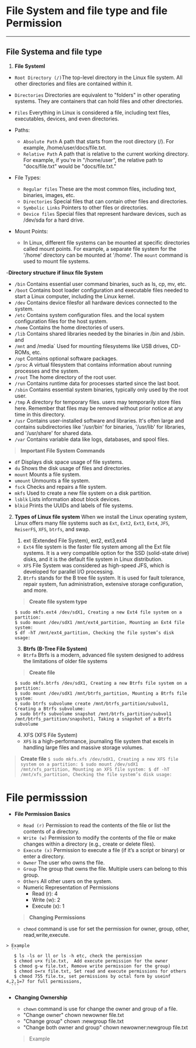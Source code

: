 # File System and file type and file Permission 
---------------

## File Systema and file type
 

1. **File SystemI**

  - `Root Directory (/)`The top-level directory in the Linux file system. All other directories and files are contained within it.
  - `Directories` Directories are equivalent to "folders" in other operating systems. They are containers that can hold files and other directories.
  - `Files` Everything in Linux is considered a file, including text files, executables, devices, and even directories.
  - Paths:
      - `Absolute Path` A path that starts from the root directory (/). For example, /home/user/docs/file.txt.
      - `Relative Path` A path that is relative to the current working directory. For example, if you're in "/home/user", the relative path to "docs/file.txt" would be "docs/file.txt."

  - File Types:
      - `Regular files` These are the most common files, including text, binaries, images, etc.
      - `Directories` Special files that can contain other files and directories.
      - `Symbolic Links` Pointers to other files or directories.
      - `Device files` Special files that represent hardware devices, such as /dev/sda for a hard drive.
  - Mount Points:
    - In Linux, different file systems can be mounted at specific directories called mount points. For example, a separate file system for the '/home' directory can be mounted at '/home'.
      The `mount` command is used to mount file systems.

-**Directory structure if linux file System**
  - `/bin` Contains essential user command binaries, such as ls, cp, mv, etc.
  - `/boot` Contains boot loader configuration and executable files needed to start a Linux computer, including the Linux kernel.
  - `/dev` Contains device filesfor all hardware devices connected to the system.
  - `/etc` Contains system configuration files. and the local system configuration files for the host system.
  - `/home` Contains the home directories of users.
  - `/lib` Contains shared libraries needed by the binaries in /bin and /sbin. and 
  - `/mnt` and /media` Used for mounting filesystems like USB drives, CD-ROMs, etc.
  - `/opt` Contains optional software packages.
  - `/proc` A virtual filesystem that contains information about running processes and the system.
  - `/root` The home directory of the root user.
  - `/run` Contains runtime data for processes started since the last boot.
  - `/sbin` Contains essential system binaries, typically only used by the root user.
  - `/tmp` A directory for temporary files. users may temporarily store files here. Remember that files may be removed without prior 
           notice at any time in this directory.
  - `/usr` Contains user-installed software and libraries. It's often large and contains subdirectories like '/usr/bin' for binaries, 
            '/usr/lib' for libraries, and '/usr/share' for shared data.
  - `/var` Contains variable data like logs, databases, and spool files.

> **Important File System Commands**
  - `df` Displays disk space usage of file systems.
  - `du` Shows the disk usage of files and directories.
  - `mount` Mounts a file system.
  - `umount` Unmounts a file system.
  - `fsck` Checks and repairs a file system.
  - `mkfs` Used to create a new file system on a disk partition.
  - `lsblk` Lists information about block devices.
  - `blkid` Prints the UUIDs and labels of file systems.

2. **Types of Linux file system**
    When we install the Linux operating system, Linux offers many file systems such as `Ext`, `Ext2`, `Ext3`, `Ext4`, `JFS`, `ReiserFS`, 
    `XFS`, `btrfs`, 
    and swap.
   1. ext (Extended File System), ext2, ext3,ext4
    - `Ext4` file system is the faster file system among all the Ext file systems. It is a very compatible option for the SSD (solid-state 
      drive) disks, and it is the default file system in Linux distribution.
    - `XFS` File System was considered as high-speed JFS, which is developed for parallel I/O processing.
   2. `Btrfs` stands for the B tree file system. It is used for fault tolerance, repair system, fun administration, extensive storage 
      configuration, and more.
     
   > **Create file system type**
     ```
     $ sudo mkfs.ext4 /dev/sdX1, Creating a new Ext4 file system on a partition:
     $ sudo mount /dev/sdX1 /mnt/ext4_partition, Mounting an Ext4 file system:
     $ df -hT /mnt/ext4_partition, Checking the file system’s disk usage:
     ```
   3. **Btrfs (B-Tree File System)**
     - `Btrfa` Btrfs is a modern, advanced file system designed to address the limitations of older file systems
     
   > **Create file**
     ```
     $ sudo mkfs.btrfs /dev/sdX1, Creating a new Btrfs file system on a partition:
     $ sudo mount /dev/sdX1 /mnt/btrfs_partition, Mounting a Btrfs file system:
     $ sudo btrfs subvolume create /mnt/btrfs_partition/subvol1, Creating a Btrfs subvolume:
     $ sudo btrfs subvolume snapshot /mnt/btrfs_partition/subvol1 /mnt/btrfs_partition/snapshot1, Taking a snapshot of a Btrfs subvolume
     ```
   4. XFS (XFS File System)
     - `XFS` is a high-performance, journaling file system that excels in handling large files and massive storage volumes.
    
 >  **Create file**
     ```
     $ sudo mkfs.xfs /dev/sdX1, Creating a new XFS file system on a partition:
     $ sudo mount /dev/sdX1 /mnt/xfs_partition, Mounting an XFS file system:
     $ df -hT /mnt/xfs_partition, Checking the file system’s disk usage:
    ```

  
# **File permisssion**

   - **File Permission Basics**
       - `Read (r)` Permission to read the contents of the file or list the contents of a directory.
       - `Write (w)` Permission to modify the contents of the file or make changes within a directory (e.g., create or delete files).
       - `Execute (x)` Permission to execute a file (if it’s a script or binary) or enter a directory.
       - `Owner` The user who owns the file.
       - `Group` The group that owns the file. Multiple users can belong to this group.
       - `Others` All other users on the system.
     - Numeric Representation of Permissions
        - Read (r): 4
        - Write (w): 2
        - Execute (x): 1

      > **Changing Permissions**
        - `chmod` command is use for set the permission for  owner, group, other, read,write,execute.

    > Example
      ```
       $ ls -ls or ll or ls -h etc, check the permission 
       $ chmod u+x file.txt,  Add execute permission for the owner
       $ chmod g-w file.txt, Remove write permission for the group)
       $ chmod o=rx file.txt, Set read and execute permissions for others
       $ chmod 755 file.tx, set permissions by octal form by useinf 4,2,1=7 for full permissions,
      ```
  - ****Changing Ownership****
      - `chown` command is use for  change the owner and group of a file.
      - "Change owner" chown newowner file.txt
      - "Change group" chown :newgroup file.txt
      - "Change both owner and group" chown newowner:newgroup file.txt

    > Example
          
        

         





















       
       















